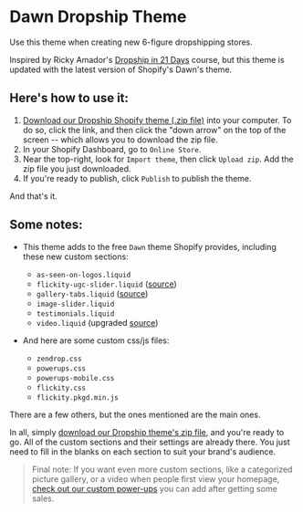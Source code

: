 # Dawn Dropship Theme

Use this theme when creating new 6-figure dropshipping stores. 

Inspired by Ricky Amador's [Dropship in 21 Days][1] course, but this theme is updated with the latest version of Shopify's Dawn's theme.

## Here's how to use it:

1. [Download our Dropship Shopify theme (.zip file)][2] into your computer. To do so, click the link, and then click the "down arrow" on the top of the screen -- which allows you to download the zip file.
2. In your Shopify Dashboard, go to `Online Store`.
3. Near the top-right, look for `Import theme`, then click `Upload zip`. Add the zip file you just downloaded.
4. If you're ready to publish, click `Publish` to publish the theme.

And that's it.

## Some notes:

* This theme adds to the free `Dawn` theme Shopify provides, including these new custom sections:
    * `as-seen-on-logos.liquid`
    * `flickity-ugc-slider.liquid` ([source][3])
    * `gallery-tabs.liquid` ([source][4])
    * `image-slider.liquid`
    * `testimonials.liquid`
    * `video.liquid` (upgraded [source][5])

* And here are some custom css/js files:
    * `zendrop.css`
    * `powerups.css`
    * `powerups-mobile.css`
    * `flickity.css`
    * `flickity.pkgd.min.js`

There are a few others, but the ones mentioned are the main ones.

In all, simply [download our Dropship theme's zip file][2], and you're ready to go. All of the custom sections and their settings are already there. You just need to fill in the blanks on each section to suit your brand's audience.

> Final note: If you want even more custom sections, like a categorized picture gallery, or a video when people first view your homepage, [check out our custom power-ups][6] you can add after getting some sales.

[1]: https://www.freedomdropshipping.com/products/dropship-in-21-days
[2]: https://drive.google.com/file/d/1aof7HIUb9hTqL2cgSrGqleoGgrooDm2a/view?usp=drive_link
[3]: ../../../shopify-store-powerups/blob/main/sections/flickity-ugc-slider.liquid
[4]: ../../../shopify-store-powerups/blob/main/sections/gallery-tabs.liquid
[5]: ../../../shopify-store-powerups/blob/main/sections/video.liquid
[6]: ../../../shopify-store-powerups